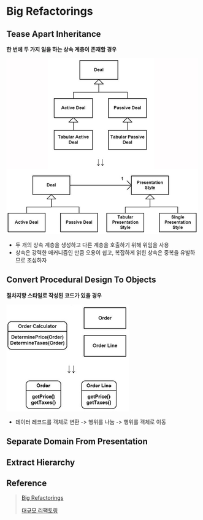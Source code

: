 # Big Refactorings

## Tease Apart Inheritance

**한 번에 두 가지 일을 하는 상속 계층이 존재할 경우**

![Result](https://github.com/jihunparkme/blog/blob/main/img/11-seminar/refactoring/Tease-Apart-Inheritance.jpeg?raw=true 'Result')

- 두 개의 상속 계층을 생성하고 다른 계층을 호출하기 위해 위임을 사용
- 상속은 강력한 매커니즘인 만큼 오용이 쉽고, 복잡하게 얽힌 상속은 중복을 유발하므로 조심하자

## Convert Procedural Design To Objects

**절차지향 스타일로 작성된 코드가 있을 경우**

![Result](https://github.com/jihunparkme/blog/blob/main/img/11-seminar/refactoring/Convert-Procedural-Design-To-Object.jpeg?raw=true 'Result')

- 데이터 레코드를 객체로 변환 -> 행위를 나눔 -> 행위를 객체로 이동

## Separate Domain From Presentation


## Extract Hierarchy



## Reference

> [Big Refactorings](https://github.com/jihunparkme/lecture-material/blob/master/seminar/Ch12.Big%20Refactorings)
> 
> [대규모 리팩토링](http://wiki.gurubee.net/pages/viewpage.action?pageId=1507354)
